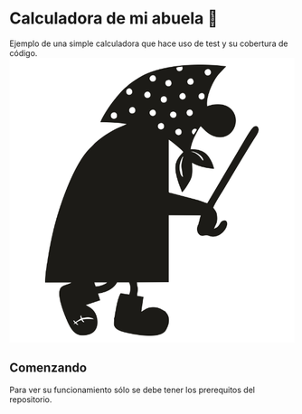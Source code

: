 # Calculadora de mi abuela 🚀

Ejemplo de una simple calculadora que hace uso de test y su cobertura de código. 
![mi abuela](../images/abuela.png)
## Comenzando 

Para ver su funcionamiento sólo se debe tener los prerequitos del repositorio.

